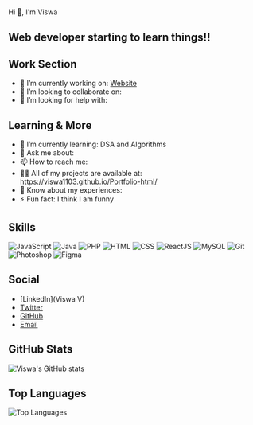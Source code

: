 # 
    
Hi 👋, I'm Viswa
    
## Web developer starting to learn things!!
    
## Work Section
- 🔭 I’m currently working on: [Website]()
- 👯 I’m looking to collaborate on: []()
- 🤝 I’m looking for help with: []()
    
## Learning & More
- 🌱 I’m currently learning: DSA and Algorithms
- 💬 Ask me about: 
- 📫 How to reach me: 
- 👨‍💻 All of my projects are available at: https://viswa1103.github.io/Portfolio-html/
- 📄 Know about my experiences: 
- ⚡ Fun fact: I think I am funny
    
## Skills
![JavaScript](https://img.shields.io/badge/JavaScript-informational?style=flat&logo=javascript&logoColor=white) ![Java](https://img.shields.io/badge/Java-informational?style=flat&logo=java&logoColor=white) ![PHP](https://img.shields.io/badge/PHP-informational?style=flat&logo=php&logoColor=white) ![HTML](https://img.shields.io/badge/HTML-informational?style=flat&logo=html&logoColor=white) ![CSS](https://img.shields.io/badge/CSS-informational?style=flat&logo=css&logoColor=white) ![ReactJS](https://img.shields.io/badge/ReactJS-informational?style=flat&logo=reactjs&logoColor=white) ![MySQL](https://img.shields.io/badge/MySQL-informational?style=flat&logo=mysql&logoColor=white) ![Git](https://img.shields.io/badge/Git-informational?style=flat&logo=git&logoColor=white) ![Photoshop](https://img.shields.io/badge/Photoshop-informational?style=flat&logo=photoshop&logoColor=white) ![Figma](https://img.shields.io/badge/Figma-informational?style=flat&logo=figma&logoColor=white) 
    
## Social
- [LinkedIn](Viswa V)
- [Twitter]()
- [GitHub](Viswa1103)
- [Email]()
    
## GitHub Stats
![Viswa's GitHub stats](https://github-readme-stats.vercel.app/api?username=Viswa1103&show_icons=true&theme=radical)
    
## Top Languages
![Top Languages](https://github-readme-stats.vercel.app/api/top-langs/?username=Viswa1103&layout=compact&theme=radical)

